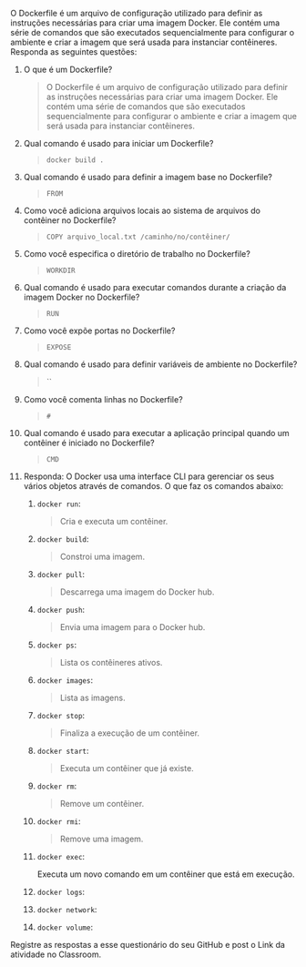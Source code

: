 O Dockerfile é um arquivo de configuração utilizado para definir as instruções necessárias para criar uma imagem Docker. Ele contém uma série de comandos que são executados sequencialmente para configurar o ambiente e criar a imagem que será usada para instanciar contêineres. Responda as seguintes questões:


1. O que é um Dockerfile?

   > O Dockerfile é um arquivo de configuração utilizado para definir as instruções necessárias para criar uma imagem Docker. Ele contém uma série de comandos que são executados sequencialmente para configurar o ambiente e criar a imagem que será usada para instanciar contêineres.

2. Qual comando é usado para iniciar um Dockerfile?

   > `docker build .`

3. Qual comando é usado para definir a imagem base no Dockerfile?

   > `FROM`

4. Como você adiciona arquivos locais ao sistema de arquivos do contêiner no Dockerfile?

   > `COPY arquivo_local.txt /caminho/no/contêiner/`

5. Como você especifica o diretório de trabalho no Dockerfile?

   > `WORKDIR` 

6. Qual comando é usado para executar comandos durante a criação da imagem Docker no Dockerfile?

   > `RUN`

7. Como você expõe portas no Dockerfile?

   > `EXPOSE`

9. Qual comando é usado para definir variáveis de ambiente no Dockerfile?

    > ``

10. Como você comenta linhas no Dockerfile?

    > `#`

11. Qual comando é usado para executar a aplicação principal quando um contêiner é iniciado no Dockerfile?

    > `CMD`

12. Responda: O Docker usa uma interface CLI para gerenciar os seus vários objetos através de comandos. O que faz os comandos abaixo:  
    1. `docker run`:
   
       > Cria e executa um contêiner.

    2. `docker build`:
   
       > Constroi uma imagem.

    3. `docker pull`:
   
       > Descarrega uma imagem do Docker hub.

    4. `docker push`:
   
       > Envia uma imagem para o Docker hub.

    5. `docker ps`:
   
       > Lista os contêineres ativos.

    6. `docker images`:
   
       > Lista as imagens.

    8. `docker stop`:
   
       > Finaliza a execução de um contêiner.

    13. `docker start`:
   
        > Executa um contêiner que já existe.

    15. `docker rm`:
   
        > Remove um contêiner.

    17. `docker rmi`:
   
        > Remove uma imagem.

    19. `docker exec`:
   
        Executa um novo comando em um contêiner que está em execução.

    21. `docker logs`:

    22. `docker network`:

    23. `docker volume`:

Registre as respostas a esse questionário do seu GitHub e post o Link da atividade no Classroom.

